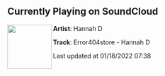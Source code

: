 ## Currently Playing on SoundCloud

[<img align="left" width="100" src="https://i1.sndcdn.com/artworks-wVgqKaLwpuTCC9gz-CAc6aA-t500x500.jpg">](https://soundcloud.com/hld/error404store-hannah-d)

**Artist**: Hannah D 

**Track**: Error404store - Hannah D

Last updated at 01/18/2022 07:38
